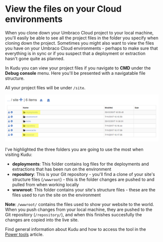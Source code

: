# View the files on your Cloud environments

When you clone down your Umbraco Cloud project to your local machine, you'll easily be able to see all the project files in the folder you specify when cloning down the project. Sometimes you might also want to view the files you have on your Umbraco Cloud environments - perhaps to make sure that everything is in sync or if you suspect that a deployment or extraction hasn't gone quite as planned.

In Kudu you can view your project files if you navigate to **CMD** under the **Debug console** menu. Here you'll be presented with a navigatable file structure.

All your project files will be under `/site`.

![File structure](images/CMD-file-structure.png)

I've highlighted the three folders you are going to use the most when visiting Kudu:

* **deployments**: This folder contains log files for the deployments and extractions that has been run on the environment
* **repository**: This is your Git repository - you'll find a clone of your site's structure files (`/wwwroot`) - this is the folder changes are pushed to and pulled from when working locally
* **wwwroot**: This folder contains your site's structure files - these are the files used to run the site on the environment

**Note**: `/wwwroot/` contains the files used to show your website to the world. When you push changes from your local machine, they are pushed to the Git repository (`/repository/`), and when this finishes succesfully the changes are copied into the live site.

Find general information about Kudu and how to access the tool in the [Power tools](../) article.